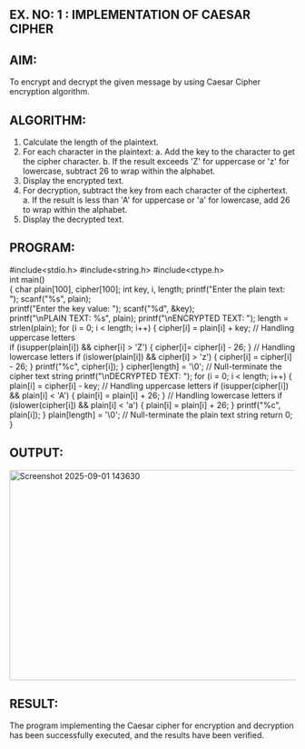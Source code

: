## EX. NO: 1 : IMPLEMENTATION OF CAESAR CIPHER

## AIM: 
To encrypt and decrypt the given message by using Caesar Cipher encryption algorithm. 

## ALGORITHM: 
1. Calculate the length of the plaintext. 
2. For each character in the plaintext: 
a. Add the key to the character to get the cipher character. 
b. If the result exceeds 'Z' for uppercase or 'z' for lowercase, subtract 26 to wrap within the 
alphabet. 
3. Display the encrypted text. 
4. For decryption, subtract the key from each character of the ciphertext. 
a. If the result is less than 'A' for uppercase or 'a' for lowercase, add 26 to wrap within the 
alphabet. 
5. Display the decrypted text.

## PROGRAM: 
#include<stdio.h> 
#include<string.h> 
#include<ctype.h>  
int main()  
{ 
char plain[100], cipher[100]; int key, i, length; 
printf("Enter the plain text: "); 
scanf("%s", plain);  
printf("Enter the key value: "); 
scanf("%d", &key);  
printf("\nPLAIN TEXT: %s", plain); 
printf("\nENCRYPTED TEXT: "); 
length = strlen(plain); 
for (i = 0; i < length; i++) 
{ 
cipher[i] = plain[i] + key; 
// Handling uppercase letters                                                               
if (isupper(plain[i]) && cipher[i] > 'Z') 
{ 
cipher[i]= cipher[i] - 26; 
} 
// Handling lowercase letters 
if (islower(plain[i]) && cipher[i] > 'z') 
{ 
cipher[i] = cipher[i] - 26; 
} 
printf("%c", cipher[i]); 
} 
cipher[length] = '\0'; // Null-terminate the cipher text string 
printf("\nDECRYPTED TEXT: "); 
for (i = 0; i < length; i++) 
{  
plain[i] = cipher[i] - key; 
// Handling uppercase letters 
if (isupper(cipher[i]) && plain[i] < 'A') 
{ 
plain[i] = plain[i] + 26; 
} 
// Handling lowercase letters 
if (islower(cipher[i]) && plain[i] < 'a') 
{ 
plain[i] = plain[i] + 26; 
} 
printf("%c", plain[i]); 
} 
plain[length] = '\0'; // Null-terminate the plain text string return 0;                                                            
} 
## OUTPUT: 
<img width="915" height="370" alt="Screenshot 2025-09-01 143630" src="https://github.com/user-attachments/assets/ff29805f-6897-4e88-ae16-530c8ccd5b19" />

## RESULT: 
The program implementing the Caesar cipher for encryption and decryption has been successfully 
executed, and the results have been verified. 
